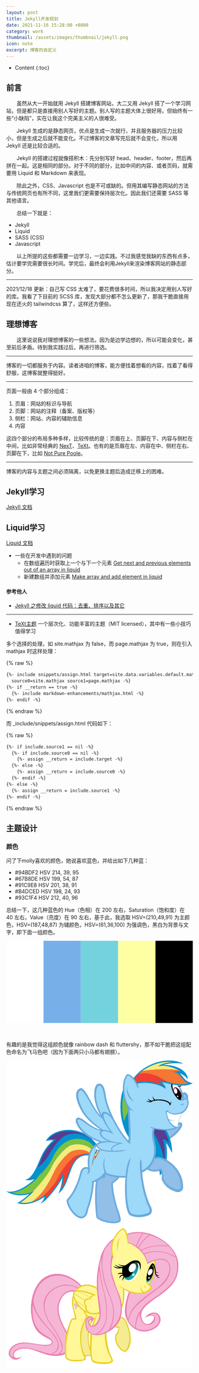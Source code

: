```yaml
---
layout: post
title: Jekyll开发规划
date: 2021-11-16 15:28:00 +0800
category: work
thumbnail: /assets/images/thumbnail/jekyll.png
icon: note
excerpt: 博客的自定义
---
```


* Content
{:toc}

<!--more-->

## 前言

&emsp;&emsp;虽然从大一开始就用 Jekyll 搭建博客网站，大二又用 Jekyll 搭了一个学习网站，但是都只是直接用别人写好的主题。别人写的主题大体上很好用，但始终有一些“小缺陷”，实在让我这个完美主义的人很难受。

&emsp;&emsp;Jekyll 生成的是静态网页，优点是生成一次就行，并且服务器的压力比较小，但是生成之后就不能变化。不过博客的文章写完后就不会变化，所以用 Jekyll 还是比较合适的。

&emsp;&emsp;Jekyll 的搭建过程就像搭积木：先分别写好 head、header、footer，然后再拼在一起。这是相同的部分。对于不同的部分，比如中间的内容、或者页码，就需要用 Liquid 和 Markdown 来表现。

&emsp;&emsp;除此之外，CSS、Javascript 也是不可或缺的。但用其编写静态网站的方法与传统网页也有所不同，这里我们更需要保持层次化。因此我们还需要 SASS 等其他语言。

&emsp;&emsp;总结一下就是：

- Jekyll
- Liquid
- SASS (CSS)
- Javascript

&emsp;&emsp;以上所提的这些都需要一边学习，一边实践。不过我感觉我缺的东西有点多，估计要学完需要很长时间。学完后，最终会利用Jekyll来渲染博客网站的静态部分。

---

2021/12/18 更新：自己写 CSS 太难了，要花费很多时间，所以我决定用别人写好的库。我看了下目前的 SCSS 库，发现大部分都不怎么更新了，那我干脆直接用现在还火的 tailwindcss 算了，这样还方便些。

## 理想博客

&emsp;&emsp;这里说说我对理想博客的一些想法。因为是边学边想的，所以可能会变化，甚至前后矛盾。待到我实践过后，再进行筛选。

---

博客的一切都服务于内容。读者进咱的博客，能方便找着想看的内容，找着了看得舒服，这博客就整得挺好。

---

页面一般由 4 个部分组成：

1. 页眉：网站的标识与导航
2. 页脚：网站的注释（备案、版权等）
3. 侧栏：网站、内容的辅助信息
4. 内容

这四个部分的布局多种多样，比较传统的是：页眉在上、页脚在下、内容与侧栏在中间，比如非常经典的 [NexT](https://simpleyyt.com/jekyll-theme-next/)、[TeXt](https://tianqi.name/jekyll-TeXt-theme/)。也有的是页眉在左、内容在中、侧栏在右、页脚在下，比如 [Not Pure Poole](https://vszhub.github.io/not-pure-poole/)。

---

博客的内容与主题之间必须隔离，以免更换主题后造成迁移上的困难。

## Jekyll学习

[Jekyll 文档](http://jekyllcn.com/docs/home/)

## Liquid学习

[Liquid 文档](https://liquid.bootcss.com/)

- 一些在开发中遇到的问题
  - 在数组遍历时获取上一个与下一个元素 [Get next and previous elements out of an array in liquid](https://stackoverflow.com/questions/16145061/get-next-and-previous-elements-out-of-an-array-in-liquid)
  - 新建数组并添加元素 [Make array and add element in liquid](https://twpower.github.io/228-make-array-and-add-element-in-jekyll-liquid-en)

#### 参考他人

- [Jekyll 之修改 liquid 代码：去重、排序以及其它](https://yo1995.github.io/html/jekyll-edit-liquid-1/)

---

- [TeXt主题](https://github.com/kitian616/jekyll-TeXt-theme) 一个层次化、功能丰富的主题（MIT licensed），其中有一些小技巧值得学习

多个选择的处理，如 site.mathjax 为 false，而 page.mathjax 为 true，则在引入 mathjax 时这样处理：

{% raw %}
```html
{%- include snippets/assign.html target=site.data.variables.default.mathjax
  source0=site.mathjax source1=page.mathjax -%}
{%- if __return == true -%}
  {%- include markdown-enhancements/mathjax.html -%}
{%- endif -%}
```
{% endraw %}

而 _include/snippets/assign.html 代码如下：

{% raw %}
```html
{%- if include.source1 == nil -%}
  {%- if include.source0 == nil -%}
    {%- assign __return = include.target -%}
  {%- else -%}
    {%- assign __return = include.source0 -%}
  {%- endif -%}
{%- else -%}
  {%- assign __return = include.source1 -%}
{%- endif -%}
```
{% endraw %}

## 主题设计

### 颜色

问了下molly喜欢的颜色，她说喜欢蓝色，并给出如下几种蓝：

- #94BDF2 HSV 214, 39, 95
- #67B8DE HSV 199, 54, 87
- #91C9E8 HSV 201, 38, 91
- #B4DCED HSV 198, 24, 93
- #93C1F4 HSV 212, 40, 96

总结一下，这几种蓝色的 Hue（色相）在 200 左右，Saturation（饱和度）在 40 左右，Value（亮度）在 90 左右，基于此，我选取 HSV=(210,49,91) 为主颜色，HSV=(187,48,87) 为辅颜色，HSV=(61,36,100) 为强调色，黑白为背景与文字，即下面一组颜色。

<svg xmlns="http://www.w3.org/2000/svg" xmlns:xlink="http://www.w3.org/1999/xlink" version="1.1" viewBox="0 0 500 250" xml:space="preserve">
    <rect fill="#ffffff" x="0" y="0" width="100" height="220"/>,<rect fill="#77b0e8" x="100" y="0" width="100" height="220"/>,<rect fill="#74d2de" x="200" y="0" width="100" height="220"/>,<rect fill="#feffa2" x="300" y="0" width="100" height="220"/>,<rect fill="#000000" x="400" y="0" width="100" height="220"/>
</svg>

有趣的是我觉得这组颜色就像 rainbow dash 和 fluttershy，那不如干脆把这组配色命名为飞马色吧（因为下面两只小马都有翅膀）。

<div class="masonry">
    <div class="item"><img src="/assets/images/thumbnail/rainbow_dash.png"></div>
    <div class="item"><img src="/assets/images/thumbnail/fluttershy.png"></div>
</div>